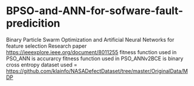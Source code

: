 # BPSO-and-ANN-for-sofware-fault-predicition
Binary Particle Swarm Optimization and Artificial Neural Networks for feature selection
Research paper https://ieeexplore.ieee.org/document/8011255
fitness function used in PSO_ANN is  accurarcy
fitness function used in PSO_ANNv2BCE is binary cross entropy
dataset used = https://github.com/klainfo/NASADefectDataset/tree/master/OriginalData/MDP
